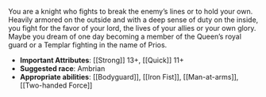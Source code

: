 You are a knight who fights to break the enemy’s lines or to hold your own. Heavily armored on the outside and with a deep sense of duty on the inside, you fight for the favor of your lord, the lives of your allies or your own glory. Maybe you dream of one day becoming a member of the Queen’s royal guard or a Templar fighting in the name of Prios.
- **Important Attributes**: [[Strong]] 13+, [[Quick]] 11+ 
- **Suggested race**: Ambrian 
- **Appropriate abilities**: [[Bodyguard]], [[Iron Fist]], [[Man-at-arms]], [[Two-handed Force]]